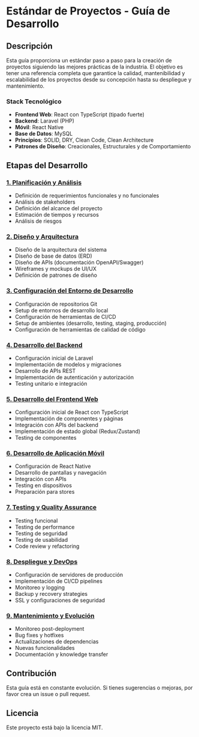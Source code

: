 # Estándar de Proyectos - Guía de Desarrollo

## Descripción

Esta guía proporciona un estándar paso a paso para la creación de proyectos
siguiendo las mejores prácticas de la industria. El objetivo es tener una
referencia completa que garantice la calidad, mantenibilidad y escalabilidad de
los proyectos desde su concepción hasta su despliegue y mantenimiento.

### Stack Tecnológico

- **Frontend Web**: React con TypeScript (tipado fuerte)
- **Backend**: Laravel (PHP)
- **Móvil**: React Native
- **Base de Datos**: MySQL
- **Principios**: SOLID, DRY, Clean Code, Clean Architecture
- **Patrones de Diseño**: Creacionales, Estructurales y de Comportamiento

## Etapas del Desarrollo

### [1. Planificación y Análisis](./docs/01-planificacion-analisis.md)

- Definición de requerimientos funcionales y no funcionales
- Análisis de stakeholders
- Definición del alcance del proyecto
- Estimación de tiempos y recursos
- Análisis de riesgos

### [2. Diseño y Arquitectura](./docs/02-diseno-arquitectura.md)

- Diseño de la arquitectura del sistema
- Diseño de base de datos (ERD)
- Diseño de APIs (documentación OpenAPI/Swagger)
- Wireframes y mockups de UI/UX
- Definición de patrones de diseño

### [3. Configuración del Entorno de Desarrollo](./docs/03-configuracion-entorno.md)

- Configuración de repositorios Git
- Setup de entornos de desarrollo local
- Configuración de herramientas de CI/CD
- Setup de ambientes (desarrollo, testing, staging, producción)
- Configuración de herramientas de calidad de código

### [4. Desarrollo del Backend](./docs/04-desarrollo-backend.md)

- Configuración inicial de Laravel
- Implementación de modelos y migraciones
- Desarrollo de APIs REST
- Implementación de autenticación y autorización
- Testing unitario e integración

### [5. Desarrollo del Frontend Web](./docs/05-desarrollo-frontend-web.md)

- Configuración inicial de React con TypeScript
- Implementación de componentes y páginas
- Integración con APIs del backend
- Implementación de estado global (Redux/Zustand)
- Testing de componentes

### [6. Desarrollo de Aplicación Móvil](./docs/06-desarrollo-movil.md)

- Configuración de React Native
- Desarrollo de pantallas y navegación
- Integración con APIs
- Testing en dispositivos
- Preparación para stores

### [7. Testing y Quality Assurance](./docs/07-testing-qa.md)

- Testing funcional
- Testing de performance
- Testing de seguridad
- Testing de usabilidad
- Code review y refactoring

### [8. Despliegue y DevOps](./docs/08-despliegue-devops.md)

- Configuración de servidores de producción
- Implementación de CI/CD pipelines
- Monitoreo y logging
- Backup y recovery strategies
- SSL y configuraciones de seguridad

### [9. Mantenimiento y Evolución](./docs/09-mantenimiento-evolucion.md)

- Monitoreo post-deployment
- Bug fixes y hotfixes
- Actualizaciones de dependencias
- Nuevas funcionalidades
- Documentación y knowledge transfer

## Contribución

Esta guía está en constante evolución. Si tienes sugerencias o mejoras, por
favor crea un issue o pull request.

## Licencia

Este proyecto está bajo la licencia MIT.
